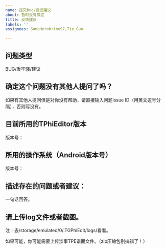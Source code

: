 ```yaml
---
name: 提交bug/反馈建议
about: 暂时没有描述
title: 反馈建议
labels: ''
assignees: SungHerobrine97,Tie_Guo

---
```


## 问题类型

BUG/发牢骚/建议

## 确定这个问题没有其他人提问了吗？

如果有其他人提问但是对你没有帮助，请直接输入问题issue ID（用英文逗号分隔），否则写没有。

## 目前所用的TPhiEditor版本

版本号：

## 所用的操作系统（Android版本号）

版本号：

## 描述存在的问题或者建议：

一句话回答。

## 请上传log文件或者截图。

注：去/storage/emulated/0/.TGPhiEdit/logs/看看。

如果可能，你可能需要上传涉事TPE谱面文件。（zip压缩包别搞错了！）
